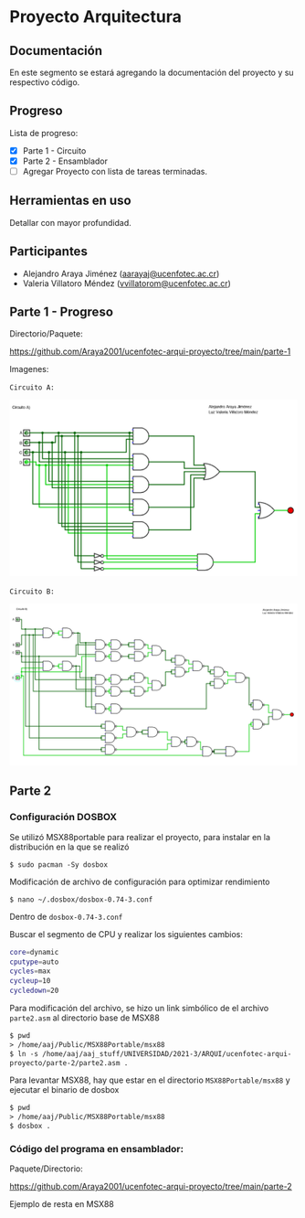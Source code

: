 # Proyecto Arquitectura

## Documentación

En este segmento se estará agregando la documentación del proyecto y su respectivo código.

## Progreso

Lista de progreso:

- [x] Parte 1 - Circuito
- [x] Parte 2 - Ensamblador
- [ ] Agregar Proyecto con lista de tareas terminadas.

## Herramientas en uso

Detallar con mayor profundidad.

## Participantes

- Alejandro Araya Jiménez (aarayaj@ucenfotec.ac.cr)
- Valeria Villatoro Méndez (vvillatorom@ucenfotec.ac.cr)

## Parte 1 - Progreso

Directorio/Paquete:

https://github.com/Araya2001/ucenfotec-arqui-proyecto/tree/main/parte-1

Imagenes:

`Circuito A:`

![Circuito A](https://github.com/Araya2001/ucenfotec-arqui-proyecto/blob/main/parte-1/circuito-a-avance-proyecto-arquitectura.png)

`Circuito B:`

![Circuito B](https://github.com/Araya2001/ucenfotec-arqui-proyecto/blob/main/parte-1/circuito-b-avance-proyecto-arquitectura.png)

## Parte 2

### Configuración DOSBOX

Se utilizó MSX88portable para realizar el proyecto, para instalar en la distribución en la que se realizó

```
$ sudo pacman -Sy dosbox
```

Modificación de archivo de configuración para optimizar rendimiento

```
$ nano ~/.dosbox/dosbox-0.74-3.conf
```

Dentro de `dosbox-0.74-3.conf`

Buscar el segmento de CPU y realizar los siguientes cambios:

```bash
core=dynamic
cputype=auto
cycles=max
cycleup=10
cycledown=20
```

Para modificación del archivo, se hizo un link simbólico de el archivo `parte2.asm` al directorio base de MSX88

```
$ pwd
> /home/aaj/Public/MSX88Portable/msx88
$ ln -s /home/aaj/aaj_stuff/UNIVERSIDAD/2021-3/ARQUI/ucenfotec-arqui-proyecto/parte-2/parte2.asm .
```

Para levantar MSX88, hay que estar en el directorio `MSX88Portable/msx88` y ejecutar el binario de dosbox

```
$ pwd
> /home/aaj/Public/MSX88Portable/msx88
$ dosbox .
```

### Código del programa en ensamblador:

Paquete/Directorio:

https://github.com/Araya2001/ucenfotec-arqui-proyecto/tree/main/parte-2

Ejemplo de resta en MSX88


